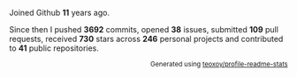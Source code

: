 Joined Github **11** years ago.

Since then I pushed **3692** commits, opened **38** issues, submitted **109** pull requests, received **730** stars across **246** personal projects and contributed to **41** public repositories.

<p align="right"><sub>Generated using <a href="https://github.com/marketplace/actions/profile-readme-stats">teoxoy/profile-readme-stats</a></sub></p>
